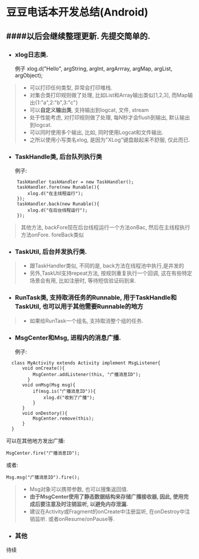 # 豆豆电话本开发总结(Android)
####以后会继续整理更新. 先提交简单的.
-------------------------------------------

- ### xlog日志类.
    例子
	xlog.d("Hello", argString, argInt, argArrray, argMap, argList, argObject);
> * 可以打印任何类型, 异常会打印堆栈.<br/>
> * 对集合类打印规则做了处理, 比如List和Array输出类似[1,2,3], 而Map输出{1:"a",2:"b",3:"c"}
> * 可以**自定义输出类**, 支持输出到logcat, 文件, stream
> * 处于性能考虑, 对打印规则做了处理, 每N秒才会flush到输出, 默认输出到logcat.
> * 可以同时使用多个输出, 比如, 同时使用Logcat和文件输出.
> * 之所以使用小写类名xlog, 是因为"XLog"键盘敲起来不舒服, 仅此而已.

- ### TaskHandle类, 后台队列执行类
    例子:
```
	TaskHandler taskHandler = new TaskHandler();
    taskHandler.fore(new Runable(){
        xlog.d("在主线程运行");
    });
    taskHandler.back(new Runable(){
        xlog.d("在后台线程运行");
    });
```

>  其他方法, backFore现在后台线程运行一个方法onBac, 然后在主线程执行方法onFore.  foreBack类似

- ###  TaskUtil, 后台并发执行类.
> * 跟TaskHandler类似, 不同的是, back方法在线程池中执行,是并发的
> * 另外,TaskUtil支持repeat方法, 按规则重复执行一个回调, 这在有些特定场景会有用, 比如注册时, 等待短信验证码到来. 

- ###  RunTask类, 支持取消任务的Runnable,  用于TaskHandle和TaskUtil,  也可以用于其他需要Runnable的地方
> * 如果给RunTask一个组名, 支持取消整个组的任务.<br/>

- ###  MsgCenter和Msg, 进程内的消息广播.
    例子:
```
  class MyActivity extends Activity implement MsgListener{
      void onCreate(){
          MsgCenter.addListener(this, "广播消息ID");
        }
      void onMsg(Msg msg){ 
          if(msg.is("广播消息ID")){  
              xlog.d("收到了广播");  
          }  
      } 
      void onDestory(){ 
          MsgCenter.remove(this);  
      }
  }
``` 
可以在其他地方发出广播:

    MsgCenter.fire("广播消息ID");

或者:

    Msg.msg("广播消息ID").fire();

> * Msg对象可以携带参数, 也可以搜集返回值. 
> * **由于MsgCenter使用了静态数据结构来存储广播接收器, 因此, 使用完成后要注意及时注销监听, 以避免内存泄漏.**
> * 建议在Activity或Fragment的onCreate中注册监听,  在onDestroy中注销监听. 或者onResume/onPause等.

- ### 其他
待续

